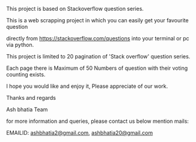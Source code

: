 This project is based on Stackoverflow question series.

This is a web scrapping project in which you can easily get your favourite question 

directly from https://stackoverflow.com/questions into your terminal or pc via python.

This project is limited to 20 pagination of 'Stack overflow' question series.

Each page there is Maximum of 50 Numbers of question with their voting counting exists.

I hope you would like and enjoy it, Please appreciate of our work.

Thanks and regards

Ash bhatia Team

for more information and queries, please contact us below mention mails:

EMAILID: ashbhatia2@gmail.com, ashbhatia20@gmail.com
